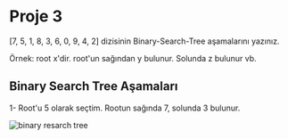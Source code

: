 # Proje 3
[7, 5, 1, 8, 3, 6, 0, 9, 4, 2] dizisinin Binary-Search-Tree aşamalarını yazınız.

Örnek: root x'dir. root'un sağından y bulunur. Solunda z bulunur vb.

## Binary Search Tree Aşamaları


1- Root'u 5 olarak seçtim. Rootun sağında 7, solunda 3 bulunur.
                 
![binary resarch tree](https://i.hizliresim.com/hdpx891.jpg)

